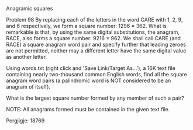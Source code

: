 
Anagramic squares
 
Problem 98
By replacing each of the letters in the word CARE with 1, 2, 9, and 6 respectively, we form a square number: 1296 = 362. What is remarkable is that, by using the same digital substitutions, the anagram, RACE, also forms a square number: 9216 = 962. We shall call CARE (and RACE) a square anagram word pair and specify further that leading zeroes are not permitted, neither may a different letter have the same digital value as another letter.

Using words.txt (right click and 'Save Link/Target As...'), a 16K text file containing nearly two-thousand common English words, find all the square anagram word pairs (a palindromic word is NOT considered to be an anagram of itself).

What is the largest square number formed by any member of such a pair?

NOTE: All anagrams formed must be contained in the given text file.


Pergjigje:  18769

